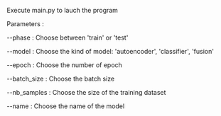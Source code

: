 Execute main.py to lauch the program


Parameters :

--phase : Choose between 'train' or 'test'

--model : Choose the kind of model: 'autoencoder', 'classifier', 'fusion'

--epoch : Choose the number of epoch

--batch_size : Choose the batch size

--nb_samples : Choose the size of the training dataset

--name : Choose the name of the model
